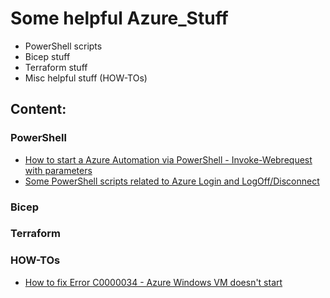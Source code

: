 # Some helpful Azure_Stuff
- PowerShell scripts
- Bicep stuff
- Terraform stuff
- Misc helpful stuff (HOW-TOs)

## Content:
### PowerShell
- [How to start a Azure Automation via PowerShell - Invoke-Webrequest with parameters](How_to_start_AzureAutomationRunbook_viaWebhook_Powershell)
- [Some PowerShell scripts related to Azure Login and LogOff/Disconnect](Azure_Login_and_Connect)

### Bicep

### Terraform

### HOW-TOs
- [How to fix Error C0000034 - Azure Windows VM doesn't start](How_to_fix_Error_C0000034_Azure_VM_booting)